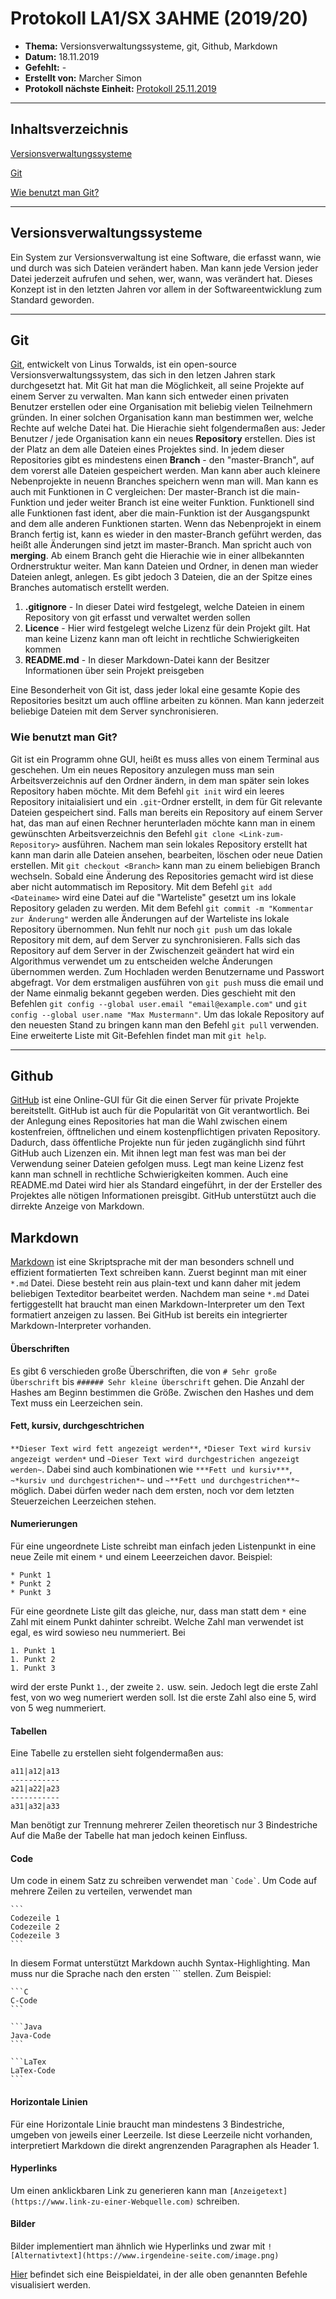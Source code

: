 # Protokoll LA1/SX 3AHME (2019/20)

* **Thema:** Versionsverwaltungssysteme, git, Github, Markdown
* **Datum:** 18.11.2019
* **Gefehlt:** -
* **Erstellt von:** Marcher Simon
* **Protokoll nächste Einheit:** [Protokoll 25.11.2019](https://github.com/HTLMechatronics/m17-3ahme-la1-sx/blob/marsim17/protokolle/protokoll_2019-25-11_marsim17.md)
---------
## Inhaltsverzeichnis

[Versionsverwaltungssysteme](#versionsverwaltungssysteme)

[Git](#git)

[Wie benutzt man Git?](#wie-benutzt-man-git?)

---------
## Versionsverwaltungssysteme

Ein System zur Versionsverwaltung ist eine Software, die erfasst wann, wie und durch was sich Dateien verändert haben. Man kann jede Version jeder Datei jederzeit aufrufen und sehen, wer, wann, was verändert hat. 
Dieses Konzept ist in den letzten Jahren vor allem in der Softwareentwicklung zum Standard geworden. 

---------
## Git 
[Git](https://de.wikipedia.org/wiki/Git), entwickelt von Linus Torwalds, ist ein open-source Versionsverwaltungssystem, das sich in den letzen Jahren stark durchgesetzt hat. Mit Git hat man die Möglichkeit, all seine Projekte auf einem Server zu verwalten. Man kann sich entweder einen privaten Benutzer erstellen oder eine Organisation mit beliebig vielen Teilnehmern gründen. In einer solchen Organisation kann man bestimmen wer, welche Rechte auf welche Datei hat. Die Hierachie sieht folgendermaßen aus: Jeder Benutzer / jede Organisation kann ein neues **Repository** erstellen. Dies ist der Platz an dem alle Dateien eines Projektes sind. In jedem dieser Repositories gibt es mindestens einen **Branch** - den "master-Branch", auf dem vorerst alle Dateien gespeichert werden. Man kann aber auch kleinere Nebenprojekte in neuenn Branches speichern wenn man will. Man kann es auch mit Funktionen in C vergleichen: Der master-Branch ist die main-Funktion und jeder weiter Branch ist eine weiter Funktion. Funktionell sind alle Funktionen fast ident, aber die main-Funktion ist der Ausgangspunkt and dem alle anderen Funktionen starten. Wenn das Nebenprojekt in einem Branch fertig ist, kann es wieder in den master-Branch geführt werden, das heißt alle Änderungen sind jetzt im master-Branch. Man spricht auch von **merging**. Ab einem Branch geht die Hierachie wie in einer allbekannten Ordnerstruktur weiter. Man kann Dateien und Ordner, in denen man wieder Dateien anlegt, anlegen. Es gibt jedoch 3 Dateien, die an der Spitze eines Branches automatisch erstellt werden.
1. **.gitignore** - In dieser Datei wird festgelegt, welche Dateien in einem Repository von git erfasst und verwaltet werden sollen
2. **Licence** - Hier wird festgelegt welche Lizenz für dein Projekt gilt. Hat man keine Lizenz kann man oft leicht in rechtliche Schwierigkeiten kommen
3. **README.md** - In dieser Markdown-Datei kann der Besitzer Informationen über sein Projekt preisgeben

Eine Besonderheit von Git ist, dass jeder lokal eine gesamte Kopie des Repositories besitzt um auch offline arbeiten zu können. Man kann jederzeit beliebige Dateien mit dem Server synchronisieren.

### Wie benutzt man Git?
Git ist ein Programm ohne GUI, heißt es muss alles von einem Terminal aus geschehen. Um ein neues Repository anzulegen muss man sein Arbeitsverzeichnis auf den Ordner ändern, in dem man später sein lokes Repository haben möchte. Mit dem Befehl `git init` wird ein leeres Repository initaialisiert und ein `.git`-Ordner erstellt, in dem für Git relevante Dateien gespeichert sind. Falls man bereits ein Repository auf einem Server hat, das man auf einen Rechner herunterladen möchte kann man in einem gewünschten Arbeitsverzeichnis den Befehl `git clone <Link-zum-Repository>` ausführen. Nachem man sein lokales Repository erstellt hat kann man darin alle Dateien ansehen, bearbeiten, löschen oder neue Datien erstellen. Mit `git checkout <Branch>` kann man zu einem beliebigen Branch wechseln. Sobald eine Änderung des Repositories gemacht wird ist diese aber nicht autommatisch im Repository. Mit dem Befehl `git add <Dateiname>` wird eine Datei auf die "Warteliste" gesetzt um ins lokale Repository geladen zu werden. Mit dem Befehl `git commit -m "Kommentar zur Änderung"` werden alle Änderungen auf der Warteliste ins lokale Repository übernommen. Nun fehlt nur noch `git push` um das lokale Repository mit dem, auf dem Server zu synchronisieren. Falls sich das Repository auf dem Server in der Zwischenzeit geändert hat wird ein Algorithmus verwendet um zu entscheiden welche Änderungen übernommen werden. Zum Hochladen werden Benutzername und Passwort abgefragt. Vor dem erstmaligen ausführen von `git push` muss die email und der Name einmalig bekannt gegeben werden. Dies geschieht mit den Befehlen `git config --global user.email "email@example.com"` und `git config --global user.name "Max Mustermann"`. Um das lokale Repository auf den neuesten Stand zu bringen kann man den Befehl `git pull` verwenden. Eine erweiterte Liste mit Git-Befehlen findet man mit `git help`.

---------
## Github
[GitHub](https://de.wikipedia.org/wiki/GitHub) ist eine Online-GUI für Git die einen Server für private Projekte bereitstellt. GitHub ist auch für die Popularität von Git verantwortlich. Bei der Anlegung eines Repositories hat man die Wahl zwischen einem kostenfreien, öfftnelichen und einem kostenpflichtigen privaten Repository. Dadurch, dass öffentliche Projekte nun für jeden zugänglichh sind führt GitHub auch Lizenzen ein. Mit ihnen legt man fest was man bei der Verwendung seiner Dateien gefolgen muss. Legt man keine Lizenz fest kann man schnell in rechtliche Schwierigkeiten kommen. Auch eine README.md Datei wird hier als Standard eingeführt, in der der Ersteller des Projektes alle nötigen Informationen preisgibt. GitHub unterstützt auch die dirrekte Anzeige von Markdown.

## Markdown
[Markdown](https://www.wikipedia.org/wiki/Markdown) ist eine Skriptsprache mit der man besonders schnell und effizient formatierten Text schreiben kann. Zuerst beginnt man mit einer `*.md` Datei. Diese besteht rein aus plain-text und kann daher mit jedem beliebigen Texteditor bearbeitet werden. Nachdem man seine `*.md` Datei fertiggestellt hat braucht man einen Markdown-Interpreter um den Text formatiert anzeigen zu lassen. Bei GitHub ist bereits ein integrierter Markdown-Interpreter vorhanden. 
#### Überschriften
Es gibt 6 verschieden große Überschriften, die von `# Sehr große Überschrift` bis `###### Sehr kleine Überschrift` gehen. Die Anzahl der Hashes am Beginn bestimmen die Größe. Zwischen den Hashes und dem Text muss ein Leerzeichen sein.
#### Fett, kursiv, durchgeschtrichen
`**Dieser Text wird fett angezeigt werden**`, `*Dieser Text wird kursiv angezeigt werden*` und `~Dieser Text wird durchgestrichen angezeigt werden~`. Dabei sind auch kombinationen wie `***Fett und kursiv***`, `~*kursiv und durchgestrichen*~` und `~**Fett und durchgestrichen**~` möglich. Dabei dürfen weder nach dem ersten, noch vor dem letzten Steuerzeichen Leerzeichen stehen.
#### Numerierungen
Für eine ungeordnete Liste schreibt man einfach jeden Listenpunkt in eine neue Zeile mit einem `*` und einem Leeerzeichen davor.
Beispiel:
```
* Punkt 1
* Punkt 2
* Punkt 3
```
Für eine geordnete Liste gilt das gleiche, nur, dass man statt dem `*` eine Zahl mit einem Punkt dahinter schreibt. Welche Zahl man verwendet ist egal, es wird sowieso neu nummeriert.
Bei 
```
1. Punkt 1
1. Punkt 2
1. Punkt 3
```
wird der erste Punkt `1.`, der zweite `2.` usw. sein. Jedoch legt die erste Zahl fest, von wo weg numeriert werden soll. Ist die erste Zahl also eine 5, wird von 5 weg nummeriert.
#### Tabellen
Eine Tabelle zu erstellen sieht folgendermaßen aus:
```
a11|a12|a13
-----------
a21|a22|a23
-----------
a31|a32|a33
```
Man benötigt zur Trennung mehrerer Zeilen theoretisch nur 3 Bindestriche Auf die Maße der Tabelle hat man jedoch keinen Einfluss.
#### Code
Um code in einem Satz zu schreiben verwendet man `` `Code` ``. Um Code auf mehrere Zeilen zu verteilen, verwendet man

    ```
    Codezeile 1
    Codezeile 2
    Codezeile 3
    ```

In diesem Format unterstützt Markdown auchh Syntax-Highlighting. Man muss nur die Sprache nach den ersten ``` stellen. Zum Beispiel:
    
    ```C
    C-Code
    ```

    ```Java
    Java-Code
    ```

    ```LaTex
    LaTex-Code
    ```

#### Horizontale Linien
Für eine Horizontale Linie braucht man mindestens 3 Bindestriche, umgeben von jeweils einer Leerzeile. Ist diese Leerzeile nicht vorhanden, interpretiert Markdown die direkt angrenzenden Paragraphen als Header 1.

#### Hyperlinks
Um einen anklickbaren Link zu generieren kann man `[Anzeigetext](https://www.link-zu-einer-Webquelle.com)` schreiben.

#### Bilder
Bilder implementiert man ähnlich wie Hyperlinks und zwar mit `![Alternativtext](https://www.irgendeine-seite.com/image.png)`


[Hier](https://github.com/HTLMechatronics/m17-3ahme-la1-sx/blob/marsim17/protokolle/beispielseite.md) befindet sich eine Beispieldatei, in der alle oben genannten Befehle visualisiert werden.


